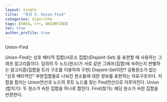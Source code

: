 ```yaml
---
layout: single
title:  "특강 3. Union Find"
categories: algorithm
tags: [SWEA, C++, UNIONFIND]
toc: true
author_profile: true
---
```


Union-Find

Union-Find는 상호 배타적 집합(서로소 집합)(Disjoint-Set) 을 표현할 때 사용하는 그래프 알고리즘이다.
임의의 두 노드(원소)가 서로 같은 그래프(집합)에 속하는지 판별하는 알고리즘(집합을 트리 구조를 이용하여 구현)
Disjoint-Set이란?
공통원소가 없는 "상호 배타적인" 부분집합들로 나눠진 원소들에 대한 정보를 표현하는 자료구조이다.
지합을 합치는 Union연산과 노드의 루트 노드를 찾는 Find연산으로 이루어진다.
Union (합치기): 두 원소가 속한 집합을 하나로 합친다.
Find(찾기): 해당 원소가 속한 집합을 반환한다.
